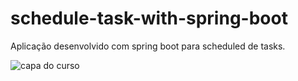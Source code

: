 # schedule-task-with-spring-boot
Aplicação desenvolvido com spring boot para scheduled de tasks.

![capa do curso](https://i.pinimg.com/originals/69/8e/98/698e9871a876412765e87083d10fa959.png)
